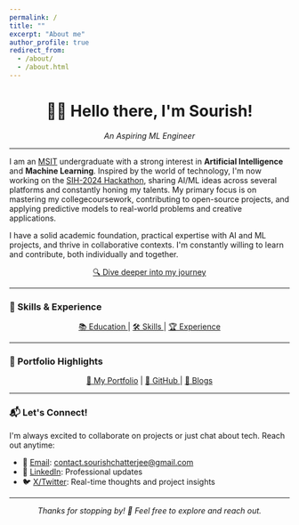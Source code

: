 ```yaml
---
permalink: /
title: ""
excerpt: "About me"
author_profile: true
redirect_from: 
  - /about/
  - /about.html
---
```

<h1 align="center">👋🏼 Hello there, I'm Sourish!</h1>

<p align="center">
  <em>An Aspiring ML Engineer</em>
</p>

---

I am an [MSIT](https://www.linkedin.com/school/meghnadsahainstituteoftechnology/) undergraduate with a strong interest in **Artificial Intelligence** and **Machine Learning**. Inspired by the world of technology, I'm now working on the [SIH-2024 Hackathon](https://www.sih.gov.in/), sharing AI/ML ideas across several platforms and constantly honing my talents. My primary focus is on mastering my collegecoursework, contributing to open-source projects, and applying predictive models to real-world problems and creative applications.

I have a solid academic foundation, practical expertise with AI and ML projects, and thrive in collaborative contexts. I'm constantly willing to learn and contribute, both individually and together.

<p align="center"><a href="/aboutme/">🔍 Dive deeper into my journey</a></p>

---

### 💼 Skills & Experience

<p align="center">
  <a href="/education/">📚 Education </a> | 
  <a href="/skills/">🛠️ Skills </a> | 
  <a href="/experience/">🏆 Experience </a>
</p>

---

### 🎨 Portfolio Highlights

<p align="center">
  <a href="/portfolio/">📁 My Portfolio</a> | 
  <a href="https://github.com/sourize?tab=repositories">🐙 GitHub </a> | 
  <a href="/year-archive/">📝 Blogs </a>
</p>

---

### 📬 Let's Connect!

I'm always excited to collaborate on projects or just chat about tech. Reach out anytime:

- 📧 [Email](mailto:contact.sourishchatterjee@gmail.com): contact.sourishchatterjee@gmail.com
- 💼 [LinkedIn](https://linkedin.com/in/sourish-chatterjee): Professional updates
- 🐦 [X/Twitter](https://x.com/sourize_): Real-time thoughts and project insights

---

<p align="center"><em>Thanks for stopping by! 🙌 Feel free to explore and reach out.</em></p>